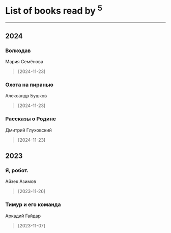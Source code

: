 # List of books read by [](https://plus.google.com/u/0/105803270930838059244/)<sup>5</sup>
---

## 2024

### Волкодав
Мария Семёнова
> [2024-11-23] 


### Охота на пиранью
Александр Бушков
> [2024-11-23] 


### Рассказы о Родине
Дмитрий Глуховский
> [2024-11-23] 



## 2023

### Я, робот.
Айзек Азимов
> [2023-11-26] 


### Тимур и его команда
Аркадий Гайдар
> [2023-11-07] 



